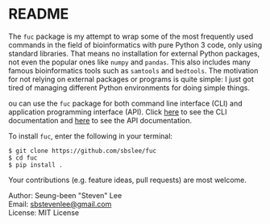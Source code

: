 # README
The `fuc` package is my attempt to wrap some of the most frequently used commands in the field of bioinformatics with pure Python 3 code, only using standard libraries. That means no installation for external Python packages, not even the popular ones like `numpy` and `pandas`. This also includes many famous bioinformatics tools such as `samtools` and `bedtools`. The motivation for not relying on external packages or programs is quite simple: I just got tired of managing different Python environments for doing simple things.

ou can use the `fuc` package for both command line interface (CLI) and application programming interface (API). Click [here](doc/CLI.md) to see the CLI documentation and [here](doc/API.md) to see the API documentation.

To install `fuc`, enter the following in your terminal:
```
$ git clone https://github.com/sbslee/fuc
$ cd fuc
$ pip install .
```

Your contributions (e.g. feature ideas, pull requests) are most welcome.

Author: Seung-been "Steven" Lee<br/>
Email: sbstevenlee@gmail.com<br/>
License: MIT License

